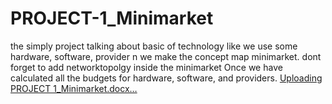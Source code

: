 # PROJECT-1_Minimarket
the simply project talking about basic of technology like we use some hardware, software, provider n we make the concept map minimarket. dont forget to add networktopolgy inside the minimarket Once we have calculated all the budgets for hardware, software, and providers.
[Uploading PROJECT 1_Minimarket.docx…]()
